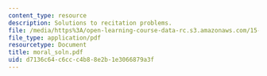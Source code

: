 ```yaml
---
content_type: resource
description: Solutions to recitation problems.
file: /media/https%3A/open-learning-course-data-rc.s3.amazonaws.com/15-024-applied-economics-for-managers-summer-2004/d7136c64c6ccc4b88e2b1e3066879a3f_moral_soln.pdf
file_type: application/pdf
resourcetype: Document
title: moral_soln.pdf
uid: d7136c64-c6cc-c4b8-8e2b-1e3066879a3f
---
```

